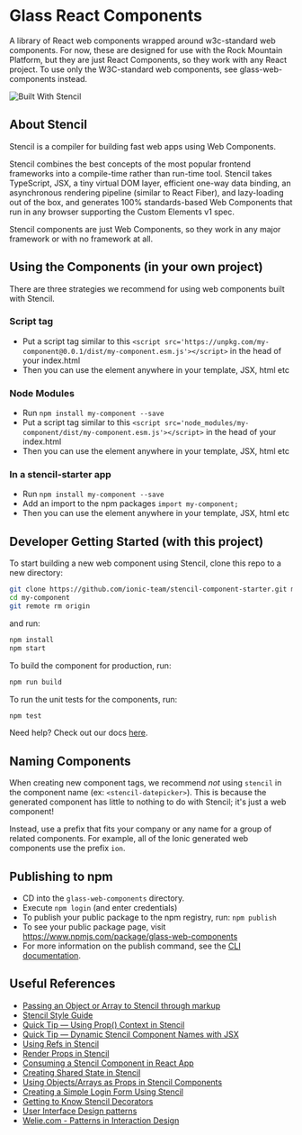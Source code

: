 # Glass React Components

A library of React web components wrapped around w3c-standard web components. For now, these are designed for use with the Rock Mountain Platform, 
but they are just React Components, so they work with any React project. To use only the W3C-standard web components, see glass-web-components instead.

![Built With Stencil](https://img.shields.io/badge/-Built%20With%20Stencil-16161d.svg?logo=data%3Aimage%2Fsvg%2Bxml%3Bbase64%2CPD94bWwgdmVyc2lvbj0iMS4wIiBlbmNvZGluZz0idXRmLTgiPz4KPCEtLSBHZW5lcmF0b3I6IEFkb2JlIElsbHVzdHJhdG9yIDE5LjIuMSwgU1ZHIEV4cG9ydCBQbHVnLUluIC4gU1ZHIFZlcnNpb246IDYuMDAgQnVpbGQgMCkgIC0tPgo8c3ZnIHZlcnNpb249IjEuMSIgaWQ9IkxheWVyXzEiIHhtbG5zPSJodHRwOi8vd3d3LnczLm9yZy8yMDAwL3N2ZyIgeG1sbnM6eGxpbms9Imh0dHA6Ly93d3cudzMub3JnLzE5OTkveGxpbmsiIHg9IjBweCIgeT0iMHB4IgoJIHZpZXdCb3g9IjAgMCA1MTIgNTEyIiBzdHlsZT0iZW5hYmxlLWJhY2tncm91bmQ6bmV3IDAgMCA1MTIgNTEyOyIgeG1sOnNwYWNlPSJwcmVzZXJ2ZSI%2BCjxzdHlsZSB0eXBlPSJ0ZXh0L2NzcyI%2BCgkuc3Qwe2ZpbGw6I0ZGRkZGRjt9Cjwvc3R5bGU%2BCjxwYXRoIGNsYXNzPSJzdDAiIGQ9Ik00MjQuNywzNzMuOWMwLDM3LjYtNTUuMSw2OC42LTkyLjcsNjguNkgxODAuNGMtMzcuOSwwLTkyLjctMzAuNy05Mi43LTY4LjZ2LTMuNmgzMzYuOVYzNzMuOXoiLz4KPHBhdGggY2xhc3M9InN0MCIgZD0iTTQyNC43LDI5Mi4xSDE4MC40Yy0zNy42LDAtOTIuNy0zMS05Mi43LTY4LjZ2LTMuNkgzMzJjMzcuNiwwLDkyLjcsMzEsOTIuNyw2OC42VjI5Mi4xeiIvPgo8cGF0aCBjbGFzcz0ic3QwIiBkPSJNNDI0LjcsMTQxLjdIODcuN3YtMy42YzAtMzcuNiw1NC44LTY4LjYsOTIuNy02OC42SDMzMmMzNy45LDAsOTIuNywzMC43LDkyLjcsNjguNlYxNDEuN3oiLz4KPC9zdmc%2BCg%3D%3D&colorA=16161d&style=flat-square)

## About Stencil

Stencil is a compiler for building fast web apps using Web Components.

Stencil combines the best concepts of the most popular frontend frameworks into a compile-time rather than run-time tool.  Stencil takes TypeScript, JSX, a tiny virtual DOM layer, efficient one-way data binding, an asynchronous rendering pipeline (similar to React Fiber), and lazy-loading out of the box, and generates 100% standards-based Web Components that run in any browser supporting the Custom Elements v1 spec.

Stencil components are just Web Components, so they work in any major framework or with no framework at all.

## Using the Components (in your own project)

There are three strategies we recommend for using web components built with Stencil.

### Script tag

- Put a script tag similar to this `<script src='https://unpkg.com/my-component@0.0.1/dist/my-component.esm.js'></script>` in the head of your index.html
- Then you can use the element anywhere in your template, JSX, html etc

### Node Modules
- Run `npm install my-component --save`
- Put a script tag similar to this `<script src='node_modules/my-component/dist/my-component.esm.js'></script>` in the head of your index.html
- Then you can use the element anywhere in your template, JSX, html etc

### In a stencil-starter app
- Run `npm install my-component --save`
- Add an import to the npm packages `import my-component;`
- Then you can use the element anywhere in your template, JSX, html etc

## Developer Getting Started (with this project)

To start building a new web component using Stencil, clone this repo to a new directory:

```bash
git clone https://github.com/ionic-team/stencil-component-starter.git my-component
cd my-component
git remote rm origin
```

and run:

```bash
npm install
npm start
```

To build the component for production, run:

```bash
npm run build
```

To run the unit tests for the components, run:

```bash
npm test
```

Need help? Check out our docs [here](https://stenciljs.com/docs/my-first-component).

## Naming Components

When creating new component tags, we recommend _not_ using `stencil` in the component name (ex: `<stencil-datepicker>`). This is because the generated component has little to nothing to do with Stencil; it's just a web component!

Instead, use a prefix that fits your company or any name for a group of related components. For example, all of the Ionic generated web components use the prefix `ion`.

## Publishing to npm

- CD into the `glass-web-components` directory.
- Execute `npm login` (and enter credentials)
- To publish your public package to the npm registry, run: `npm publish`
- To see your public package page, visit https://www.npmjs.com/package/glass-web-components
- For more information on the publish command, see the [CLI documentation](https://docs.npmjs.com/cli/publish).

## Useful References

- [Passing an Object or Array to Stencil through markup](https://dev.to/teamhive/passing-an-object-or-array-to-stencil-through-markup-5657)
- [Stencil Style Guide](https://github.com/ionic-team/stencil/blob/master/STYLE_GUIDE.md)
- [Quick Tip — Using Prop() Context in Stencil](https://gilfink.medium.com/quick-tip-using-prop-context-in-stencil-6764f6e2e981)
- [Quick Tip — Dynamic Stencil Component Names with JSX](https://gilfink.medium.com/quick-tip-dynamic-stencil-component-names-with-jsx-cf7687a418e6)
- [Using Refs in Stencil](https://gilfink.medium.com/using-refs-in-stencil-3a709467f5c7)
- [Render Props in Stencil](https://gilfink.medium.com/render-props-in-stencil-d9ce7f9d343b)
- [Consuming a Stencil Component in React App](https://medium.com/hackernoon/consuming-a-stencil-component-in-react-app-aa3f37f9e49a)
- [Creating Shared State in Stencil](https://gilfink.medium.com/creating-shared-state-in-stencil-3beac77477e8)
- [Using Objects/Arrays as Props in Stencil Components](https://gilfink.medium.com/using-complex-objects-arrays-as-props-in-stencil-components-f2d54b093e85)
- [Creating a Simple Login Form Using Stencil](https://gilfink.medium.com/creating-a-simple-login-form-using-stencil-537098742b4e)
- [Getting to Know Stencil Decorators](https://gilfink.medium.com/getting-to-know-stencil-decorators-350c13ce6d38)
- [User Interface Design patterns](http://ui-patterns.com/)
- [Welie.com - Patterns in Interaction Design](http://www.welie.com/patterns/index.php)
